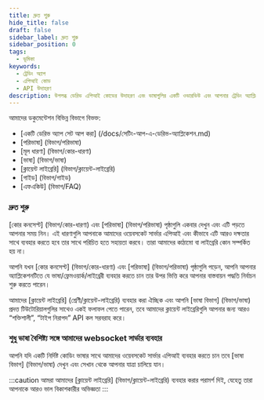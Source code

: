 ```yaml
---
title: দ্রুত শুরু
hide_title: false
draft: false
sidebar_label: দ্রুত শুরু
sidebar_position: 0
tags:
  - ভূমিকা
keywords:
  - ট্রেডিং অ্যাপ
  - এপিআই কোড
  - API উদাহরণ
description: উপলব্ধ ডেরিভ এপিআই কোডের উদাহরণ এবং ভাষাগুলির একটি ওভারভিউ এবং আপনার ট্রেডিং অ্যাপ্লিকেশন তৈরি করতে এটি কীভাবে ব্যবহার করবেন তা পান।
---
```


আমাদের ডকুমেন্টেশন বিভিন্ন বিভাগে বিভক্ত:

- [একটি ডেরিভ অ্যাপ সেট আপ করা] (/docs/সেটিং-আপ-এ-ডেরিভ-অ্যাপ্লিকেশন.md)
- [পরিভাষা] (বিভাগ/পরিভাষা)
- [মূল ধারণা] (বিভাগ/কোর-ধারণা)
- [ভাষা] (বিভাগ/ভাষা)
- [ক্লায়েন্ট লাইব্রেরি] (বিভাগ/ক্লায়েন্ট-লাইব্রেরি)
- [গাইড] (বিভাগ/গাইড)
- [এফএকিউ] (বিভাগ/FAQ)

### দ্রুত শুরু

[কোর কনসেপ্ট] (বিভাগ/কোর-ধারণা) এবং [পরিভাষা] (বিভাগ/পরিভাষা) পৃষ্ঠাগুলি একবার দেখুন এবং এটি পড়তে আপনার সময় নিন। এই ধারণাগুলি আপনাকে আমাদের ওয়েবসকেট সার্ভার এপিআই এবং কীভাবে এটি আরও দক্ষতার সাথে ব্যবহার করতে হবে তার সাথে পরিচিত হতে সহায়তা করবে। তারা আমাদের কাঠামো বা লাইব্রেরি কোন সম্পর্কিত হয় না।

আপনি যখন [কোর কনসেপ্ট] (বিভাগ/কোর-ধারণা) এবং [পরিভাষা] (বিভাগ/পরিভাষা) পৃষ্ঠাগুলি পড়েন, আপনি আপনার অ্যাপ্লিকেশনটিতে যে ভাষা/ফ্রেমওয়ার্ক/লাইব্রেরী ব্যবহার করতে চান তার উপর ভিত্তি করে আপনার বাস্তবায়ন পদ্ধতি নির্বাচন শুরু করতে পারেন।

আমাদের [ক্লায়েন্ট লাইব্রেরি] (শ্রেণী/ক্লায়েন্ট-লাইব্রেরি) ব্যবহার করা ঐচ্ছিক এবং আপনি [ভাষা বিভাগ] (বিভাগ/ভাষা) প্রদত্ত টিউটোরিয়ালগুলির সাথেও একই ফলাফল পেতে পারেন, তবে আমাদের ক্লায়েন্ট লাইব্রেরিগুলি আপনার জন্য আরও “শক্তিশালী”, “টাইপ নিরাপদ” API কল সরবরাহ করে।

### শুধু ভাষা বৈশিষ্ট্য সঙ্গে আমাদের websocket সার্ভার ব্যবহার

আপনি যদি একটি নির্দিষ্ট কোডিং ভাষার সাথে আমাদের ওয়েবসকেট সার্ভার এপিআই ব্যবহার করতে চান তবে [ভাষা বিভাগ] (বিভাগ/ভাষা) দেখুন এবং সেখান থেকে আপনার যাত্রা চালিয়ে যান।

:::caution
আমরা আমাদের [ক্লায়েন্ট লাইব্রেরি] (বিভাগ/ক্লায়েন্ট-লাইব্রেরি) ব্যবহার করার পরামর্শ দিই, যেহেতু তারা আপনাকে আরও ভাল বিকাশকারীর অভিজ্ঞতা
:::
